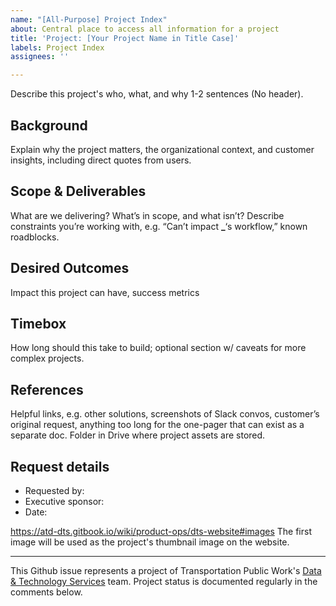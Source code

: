 ```yaml
---
name: "[All-Purpose] Project Index"
about: Central place to access all information for a project
title: 'Project: [Your Project Name in Title Case]'
labels: Project Index
assignees: ''

---
```

<!-- Description:
Write a concise, jargon + acronym-free 1-2 sentences. This text appears on the "Projects" page, so should be easy for any visitor, from a Council member to a prospective DTS intern, to understand. You may follow one of these loose formulas:

This [initiative/enhancement/new application] will [adds value] for [customer].
-->

Describe this project's who, what, and why 1-2 sentences (No header).

## Background 

Explain why the project matters, the organizational context, and customer insights, including direct quotes from users.

## Scope & Deliverables

What are we delivering? What’s in scope, and what isn’t? Describe constraints you’re working with, e.g. “Can’t impact **\_**‘s workflow,” known roadblocks.

## Desired Outcomes

Impact this project can have, success metrics

## Timebox

How long should this take to build; optional section w/ caveats for more complex projects.

## References

Helpful links, e.g. other solutions, screenshots of Slack convos, customer’s original request, anything too long for the one-pager that can exist as a separate doc. Folder in Drive where project assets are stored.

## Request details
- Requested by:
- Executive sponsor:
- Date:

<!-- + Image  (No Header) (No Header) + -->
https://atd-dts.gitbook.io/wiki/product-ops/dts-website#images
The first image will be used as the project's thumbnail image on the website.

---
This Github issue represents a project of Transportation Public Work's [Data & Technology Services](https://austinmobility.io/) team. Project status is documented regularly in the comments below.

<!-- 
Don't forget to: 
- Add a new "Project:" label here: https://github.com/cityofaustin/atd-data-tech/labels. Use the hex code #3D3D3D. 
- Add "Workgroup:" and "Type:" labels

Next steps:
An automated script captures new "Project Index" issues and opens a project evaluation in the DTS Portal https://atd.knack.com/dts#project-evaluation
-->

